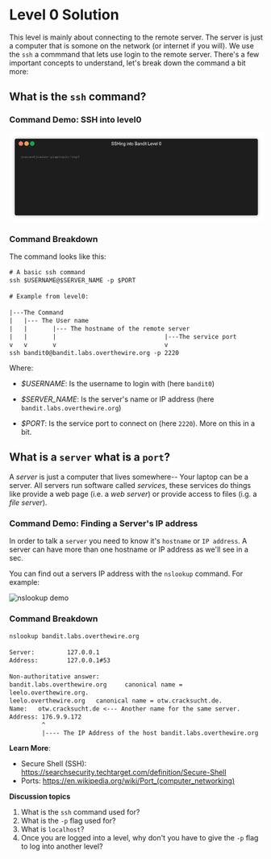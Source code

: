 
# Level 0 Solution

This level is mainly about connecting to the remote server. The server is
just a computer that is somone on the network (or internet if you will). We
use the `ssh` a commmand that lets use login to the remote server. There's a few
important concepts to understand, let's break down the command a bit more:

## What is the `ssh` command?

### Command Demo: SSH into level0
![SSH demo](img/ssh.gif)

### Command Breakdown

The command looks like this:

```
# A basic ssh command
ssh $USERNAME@$SERVER_NAME -p $PORT

# Example from level0:

|---The Command 
|   |--- The User name
|   |       |--- The hostname of the remote server
|   |       |                              |---The service port
v   v       v                              v
ssh bandit0@bandit.labs.overthewire.org -p 2220
````
Where:

* _$USERNAME_: Is the username to login with (here `bandit0`)
* _$SERVER_NAME_: Is the server's name or IP address (here `bandit.labs.overthewire.org`)

* _$PORT_: Is the service port to connect on (here `2220`). More on this in a bit.

## What is a `server` what is a `port`?

A *server* is just a computer that lives somewhere-- Your laptop can be a
server. All servers run software called *services*, these services do
things like provide a web page (i.e. a *web server*) or provide access
to files (i.g. a *file server*).

### Command Demo: Finding a Server's IP address

In order to talk a `server` you need to know it's `hostname` or `IP address`.
A server can have more than one hostname or IP address as we'll see in a sec.

You can find out a servers IP address with the `nslookup` command. For
example:

![nslookup demo](img/nslookup.gif)

### Command Breakdown 

```
nslookup bandit.labs.overthewire.org

Server:         127.0.0.1
Address:        127.0.0.1#53

Non-authoritative answer:
bandit.labs.overthewire.org     canonical name = leelo.overthewire.org.
leelo.overthewire.org   canonical name = otw.cracksucht.de.
Name:   otw.cracksucht.de <--- Another name for the same server.
Address: 176.9.9.172 
         ^
         |---- The IP Address of the host bandit.labs.overthewire.org
```
**Learn More**:
* Secure Shell (SSH): https://searchsecurity.techtarget.com/definition/Secure-Shell
* Ports: https://en.wikipedia.org/wiki/Port_(computer_networking)

 

**Discussion topics**

1. What is the `ssh` command used for?
2. What is the `-p` flag used for?
3. What is `localhost`?
4. Once you are logged into a level, why don't you have to give the `-p` flag to log into another level?
